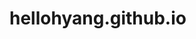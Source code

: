 # hellohyang.github.io
<body>
    <canvas id="canvas" width="800" height="800"></canvas>
    <script>
        // 获取canvas画布绘制上下文对象以及获取2d画笔对象
        let canvas = document.getElementById("canvas");
        let ctx = canvas.getContext("2d");
 
        function render() {
            ctx.clearRect(0, 0, 800, 600);
 
            ctx.save() // 存档
            ctx.translate(400, 300) // 平移
            ctx.rotate(-Math.PI / 2) // 旋转
 
            ctx.save() // 存档
            for (let i = 0; i < 12; i++) {
                // 绘制小时的刻度
                ctx.beginPath()
                ctx.moveTo(170, 0)
                ctx.lineTo(190, 0)
                ctx.strokeStyle = 'gray';
                ctx.lineWidth = 8
                ctx.stroke()
                ctx.closePath()
                ctx.rotate(2 * Math.PI / 12)
            }
            ctx.restore() // 恢复上一层坐标
            ctx.save() // 存档
            for (let i = 0; i < 60; i++) {
                // 绘制分钟的刻度
                ctx.beginPath()
                ctx.moveTo(180, 0)
                ctx.lineTo(190, 0)
                ctx.strokeStyle = 'gray';
                ctx.lineWidth = 2
                ctx.stroke()
                ctx.closePath()
                ctx.rotate(2 * Math.PI / 60)
            }
            ctx.restore() // 恢复上一层坐标
            ctx.save() // 存档
 
            // 获取当前时间
            let time = new Date();
            let hour = time.getHours();
            let min = time.getMinutes();
            let sec = time.getSeconds();
            hour = hour >= 12 ? hour - 12 : hour; // 12小时制
            // 绘制时针
            ctx.rotate(2 * Math.PI / 12 * hour + 2 * Math.PI / 12 / 60 * min + 2 * Math.PI / 12 / 60 / 60 * sec)
            ctx.beginPath()
            ctx.moveTo(-15, 0)
            ctx.lineTo(110, 0)
            ctx.strokeStyle = '#333';
            ctx.lineWidth = 8
            ctx.stroke()
            ctx.closePath()
            ctx.restore() // 恢复上一层坐标
            ctx.save() // 存档
            // 绘制分针
            ctx.rotate(2 * Math.PI / 60 * min + 2 * Math.PI / 60 / 60 * sec)
            ctx.beginPath()
            ctx.moveTo(-20, 0)
            ctx.lineTo(130, 0)
            ctx.strokeStyle = '#888';
            ctx.lineWidth = 4
            ctx.stroke()
            ctx.closePath()
            ctx.restore() // 恢复上一层坐标
            ctx.save() // 存档
            // 绘制秒针
            ctx.rotate(2 * Math.PI / 60 * sec)
            ctx.beginPath()
            ctx.moveTo(-30, 0)
            ctx.lineTo(190, 0)
            ctx.strokeStyle = 'red';
            ctx.lineWidth = 2
            ctx.stroke()
            ctx.closePath()
            ctx.restore() // 恢复上一层坐标
 
            ctx.restore() // 恢复上一层坐标
            requestAnimationFrame(render)
        }
        render()
    </script>
</body>
